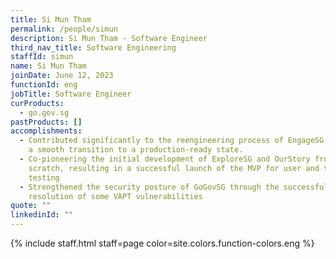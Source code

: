 ```yaml
---
title: Si Mun Tham
permalink: /people/simun
description: Si Mun Tham - Software Engineer
third_nav_title: Software Engineering
staffId: simun
name: Si Mun Tham
joinDate: June 12, 2023
functionId: eng
jobTitle: Software Engineer
curProducts:
  - go.gov.sg
pastProducts: []
accomplishments:
  - Contributed significantly to the reengineering process of EngageSG, ensuring
    a smooth transition to a production-ready state.
  - Co-pioneering the initial development of ExploreSG and OurStory from
    scratch, resulting in a successful launch of the MVP for user and trial
    testing
  - Strengthened the security posture of GoGovSG through the successful
    resolution of some VAPT vulnerabilities
quote: ""
linkedinId: ""
---
```


{% include staff.html staff=page color=site.colors.function-colors.eng %}
